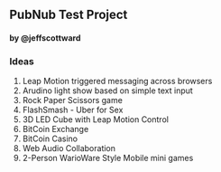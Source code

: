 ## PubNub Test Project
#### by @jeffscottward

### Ideas
1. Leap Motion triggered messaging across browsers
2. Arudino light show based on simple text input
3. Rock Paper Scissors game
4. FlashSmash - Uber for Sex
5. 3D LED Cube with Leap Motion Control
6. BitCoin Exchange
7. BitCoin Casino
8. Web Audio Collaboration
9. 2-Person WarioWare Style Mobile mini games
